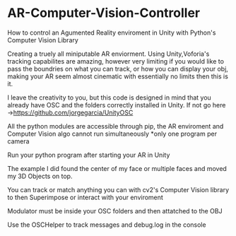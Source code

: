 # AR-Computer-Vision-Controller
How to control an Agumented Reality enviroment in Unity with Python's Computer Vision Library

Creating a truely all miniputable AR enviorment.
Using Unity,Voforia's tracking capabilites are amazing, however very limiting 
if you would like to pass the boundries on what you can track, or how you can display your obj, making your AR seem 
almost cinematic with essentially no limits then this is it.

I leave the creativity to you, but this code is designed in mind that you already have OSC and the folders correctly 
installed in Unity. If not go here ->https://github.com/jorgegarcia/UnityOSC

All the python modules are accessible through pip, the AR enviroment and Computer Vision algo cannot run simultaneously
*only one program per camera

Run your python program after starting your AR in Unity

The example I did found the center of my face or multiple faces and moved my 3D Objects on top.

You can track or match anything you can with cv2's Computer Vision library to then Superimpose or interact with your enviroment

Modulator must be inside your OSC folders and then attatched to the OBJ

Use the OSCHelper to track messages and debug.log in the console
 
